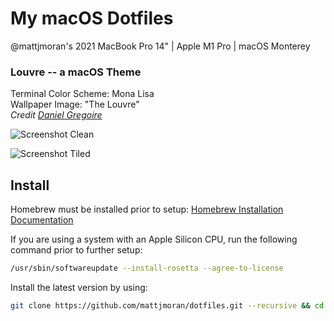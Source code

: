# My macOS Dotfiles
@mattjmoran's 2021 MacBook Pro 14" | Apple M1 Pro | macOS Monterey  

### Louvre -- a macOS Theme
Terminal Color Scheme: Mona Lisa  
Wallpaper Image: "The Louvre"  
*Credit [Daniel Gregoire](https://unsplash.com/photos/N7dsOPLDk9I)*  

![Screenshot Clean](https://imgur.com/npX8uWu.png)  

![Screenshot Tiled](https://imgur.com/Z97AwvD.png)  

## Install

Homebrew must be installed prior to setup:
[Homebrew Installation Documentation](https://docs.brew.sh/Installation)

If you are using a system with an Apple Silicon CPU, run the following command prior to further setup: 
```bash
/usr/sbin/softwareupdate --install-rosetta --agree-to-license
```

Install the latest version by using:

```bash
git clone https://github.com/mattjmoran/dotfiles.git --recursive && cd dotfiles && ./provision.sh
```
